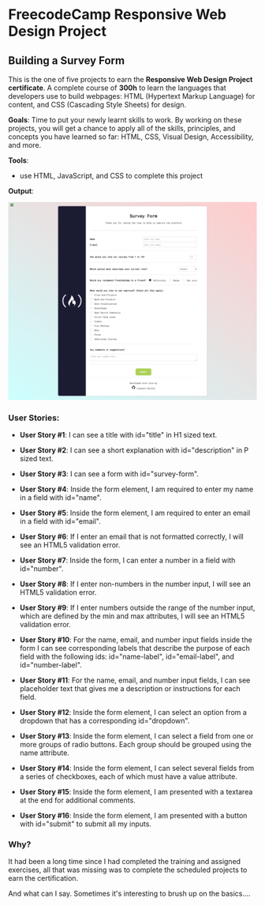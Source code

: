 # FreecodeCamp Responsive Web Design Project

## Building a Survey Form

This is the one of five projects to earn the **Responsive Web Design Project certificate**.
A complete course of **300h** to learn the languages that developers use to build webpages: HTML (Hypertext Markup Language) for content, and CSS (Cascading Style Sheets) for design.

**Goals**:
Time to put your newly learnt skills to work. By working on these projects, you will get a chance to apply all of the skills, principles, and concepts you have learned so far: HTML, CSS, Visual Design, Accessibility, and more.

**Tools**:

- use HTML, JavaScript, and CSS to complete this project

**Output**:

![alt text](https://github.com/lanzoninicola/fcc-survey-form/blob/master/assets/images/output.png?raw=true)

### User Stories:

- **User Story #1**: I can see a title with id="title" in H1 sized text.

- **User Story #2**: I can see a short explanation with id="description" in P sized text.

- **User Story #3**: I can see a form with id="survey-form".

- **User Story #4**: Inside the form element, I am required to enter my name in a field with id="name".

- **User Story #5**: Inside the form element, I am required to enter an email in a field with id="email".

- **User Story #6**: If I enter an email that is not formatted correctly, I will see an HTML5 validation error.

- **User Story #7**: Inside the form, I can enter a number in a field with id="number".

- **User Story #8**: If I enter non-numbers in the number input, I will see an HTML5 validation error.

- **User Story #9**: If I enter numbers outside the range of the number input, which are defined by the min and max attributes, I will see an HTML5 validation error.

- **User Story #10**: For the name, email, and number input fields inside the form I can see corresponding labels that describe the purpose of each field with the following ids: id="name-label", id="email-label", and id="number-label".

- **User Story #11**: For the name, email, and number input fields, I can see placeholder text that gives me a description or instructions for each field.

- **User Story #12**: Inside the form element, I can select an option from a dropdown that has a corresponding id="dropdown".

- **User Story #13**: Inside the form element, I can select a field from one or more groups of radio buttons. Each group should be grouped using the name attribute.

- **User Story #14**: Inside the form element, I can select several fields from a series of checkboxes, each of which must have a value attribute.

- **User Story #15**: Inside the form element, I am presented with a textarea at the end for additional comments.

- **User Story #16**: Inside the form element, I am presented with a button with id="submit" to submit all my inputs.

### Why?

It had been a long time since I had completed the training and assigned exercises, all that was missing was to complete the scheduled projects to earn the certification.

And what can I say. Sometimes it's interesting to brush up on the basics....

